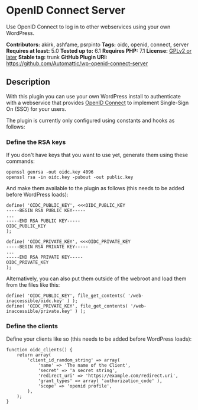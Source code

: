 # OpenID Connect Server

Use OpenID Connect to log in to other webservices using your own WordPress.

**Contributors:** akirk, ashfame, psrpinto
**Tags:** oidc, openid, connect, server
**Requires at least:** 5.0
**Tested up to:** 6.1
**Requires PHP:** 7.1
**License:** [GPLv2 or later](http://www.gnu.org/licenses/gpl-2.0.html)
**Stable tag:** trunk
**GitHub Plugin URI:** https://github.com/Automattic/wp-openid-connect-server

## Description

With this plugin you can use your own WordPress install to authenticate with a webservice that provides [OpenID Connect](https://openid.net/connect/) to implement Single-Sign On (SSO) for your users.

The plugin is currently only configured using constants and hooks as follows:

### Define the RSA keys

If you don't have keys that you want to use yet, generate them using these commands:
```
openssl genrsa -out oidc.key 4096
openssl rsa -in oidc.key -pubout -out public.key
```

And make them available to the plugin as follows (this needs to be added before WordPress loads):

```
define( 'OIDC_PUBLIC_KEY', <<<OIDC_PUBLIC_KEY
-----BEGIN RSA PUBLIC KEY-----
...
-----END RSA PUBLIC KEY-----
OIDC_PUBLIC_KEY
);

define( 'OIDC_PRIVATE_KEY', <<<OIDC_PRIVATE_KEY
-----BEGIN RSA PRIVATE KEY-----
...
-----END RSA PRIVATE KEY-----
OIDC_PRIVATE_KEY
);
```
Alternatively, you can also put them outside of the webroot and load them from the files like this:
```
define( 'OIDC_PUBLIC_KEY', file_get_contents( '/web-inaccessible/oidc.key' ) );
define( 'OIDC_PRIVATE_KEY', file_get_contents( '/web-inaccessible/private.key' ) );
```

### Define the clients

Define your clients like so (this needs to be added before WordPress loads):
```
function oidc_clients() {
	return array(
		'client_id_random_string' => array(
			'name' => 'The name of the Client',
			'secret' => 'a secret string',
			'redirect_uri' => 'https://example.com/redirect.uri',
			'grant_types' => array( 'authorization_code' ),
			'scope' => 'openid profile',
		),
	);
}
```
